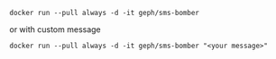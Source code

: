 
`docker run --pull always -d -it geph/sms-bomber`

or with custom message

`docker run --pull always -d -it geph/sms-bomber "<your message>"`